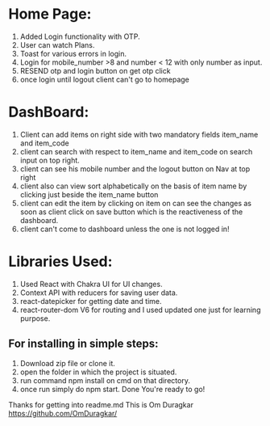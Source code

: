 
# Home Page:

1. Added Login functionality with OTP.
2. User can watch Plans.
3. Toast for various errors in login.
4. Login for mobile_number >8 and number < 12 with only number as input.
5. RESEND otp and login button on get otp click
6. once login until logout client can't go to homepage


# DashBoard:

1. Client can add items on right side with two mandatory fields item_name and item_code
2. client can search with respect to item_name and item_code on search input on top right.
3. client can see his mobile number and the logout button on Nav at top right
4. client also can view sort alphabetically on the basis of item name by clicking just beside the item_name button
5. client can edit the item by clicking on item on can see the changes as soon as client click on save button which is the reactiveness of the dashboard.
6. client can't come to dashboard unless the one is not logged in!


# Libraries Used:

 1. Used React with Chakra UI for UI changes.
 2. Context API with reducers for saving user data.
 3. react-datepicker for getting date and time.
 4. react-router-dom V6 for routing and I used updated one just for learning purpose.


## For installing in simple steps:
1. Download zip file or clone it.
2. open the folder in which the project is situated.
3. run command npm install on cmd on that directory.
4. once run simply do npm start.
Done You're ready to go!



Thanks for getting into readme.md
This is Om Duragkar
https://github.com/OmDuragkar/
